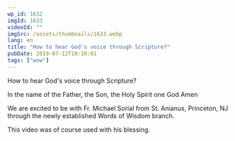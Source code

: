 ```yaml
---
wp_id: 1632
imgId: 1633
videoId: ""
imgSrc: /assets/thumbnails/1633.webp
lang: en
title: "How to hear God's voice through Scripture?"
pubDate: 2019-07-12T10:10:01
tags: ["wow"]
---
```


<p>How to hear God's voice through Scripture?</p>
<p>In the name of the Father, the Son, the Holy Spirit one God Amen</p>
<p>We are excited to be with Fr. Michael Sorial from St. Anianus, Princeton, NJ through the newly established Words of Wisdom branch.</p>
<p>This video was of course used with his blessing.</p>
